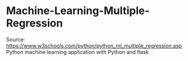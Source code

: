 # Machine-Learning-Multiple-Regression
Source: https://www.w3schools.com/python/python_ml_multiple_regression.asp
Python machine learning application with Python and flask
